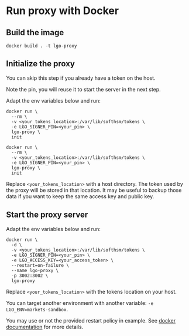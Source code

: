 # Run proxy with Docker

## Build the image

```
docker build . -t lgo-proxy
```

## Initialize the proxy

You can skip this step if you already have a token on the host.

Note the pin, you will reuse it to start the server in the next step.

Adapt the env variables below and run:

```
docker run \
  --rm \
  -v <your_tokens_location>:/var/lib/softhsm/tokens \
  -e LGO_SIGNER_PIN=<your_pin> \
  lgo-proxy \
  init
```

```
docker run \
  --rm \
  -v <your_tokens_location>:/var/lib/softhsm/tokens \
  -e LGO_SIGNER_PIN=<your_pin> \
  lgo-proxy \
  init
```

Replace `<your_tokens_location>` with a host directory.
The token used by the proxy will be stored in that location.
It may be useful to backup those data if you want to keep the same access key and public key.

## Start the proxy server

Adapt the env variables below and run:

```
docker run \
  -d \
  -v <your_tokens_location>:/var/lib/softhsm/tokens \
  -e LGO_SIGNER_PIN=<your_pin> \
  -e LGO_ACCESS_KEY=<your_access_token> \
  --restart=on-failure \
  --name lgo-proxy \
  -p 3002:3002 \
  lgo-proxy
```

Replace `<your_tokens_location>` with the tokens location on your host.

You can target another environment with another variable: `-e LGO_ENV=markets-sandbox`.

You may use or not the provided restart policy in example.
See [docker documentation](https://docs.docker.com/engine/reference/run/#restart-policies---restart) for more details.
